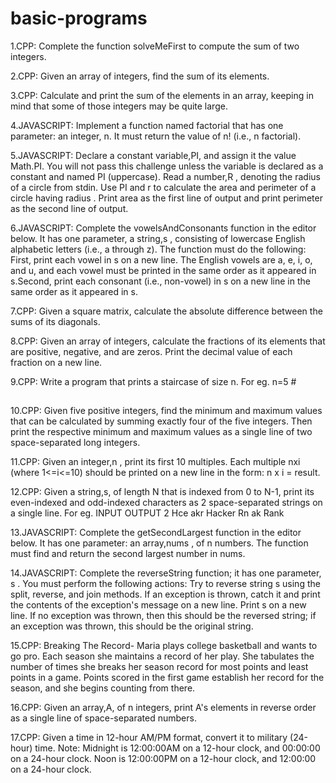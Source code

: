 # basic-programs
1.CPP: Complete the function solveMeFirst to compute the sum of two integers.

2.CPP: Given an array of integers, find the sum of its elements.

3.CPP: Calculate and print the sum of the elements in an array, keeping in mind that some of those integers may be quite large.

4.JAVASCRIPT: Implement a function named factorial that has one parameter: an integer, n. It must return the value of n! (i.e., n factorial).

5.JAVASCRIPT: Declare a constant variable,PI, and assign it the value Math.PI. You will not pass this challenge unless the variable is declared as a constant and named PI (uppercase).
Read a number,R , denoting the radius of a circle from stdin.
Use PI and r to calculate the area and perimeter of a circle having radius .
Print area as the first line of output and print perimeter as the second line of output.

6.JAVASCRIPT: Complete the vowelsAndConsonants function in the editor below. It has one parameter, a string,s , consisting of lowercase English alphabetic letters (i.e., a through z). The function must do the following:
First, print each vowel in s on a new line. The English vowels are a, e, i, o, and u, and each vowel must be printed in the same order as it appeared in s.Second, print each consonant (i.e., non-vowel) in s on a new line in the same order as it appeared in s.

7.CPP: Given a square matrix, calculate the absolute difference between the sums of its diagonals.

8.CPP: Given an array of integers, calculate the fractions of its elements that are positive, negative, and are zeros. Print the decimal value of each fraction on a new line.

9.CPP: Write a program that prints a staircase of size n.
For eg. n=5
    #
   ##
  ###
 #### 
#####

10.CPP: Given five positive integers, find the minimum and maximum values that can be calculated by summing exactly four of the five integers. Then print the respective minimum and maximum values as a single line of two space-separated long integers.

11.CPP: Given an integer,n , print its first 10 multiples. Each multiple nxi (where 1<=i<=10) should be printed on a new line in the form: n x i = result.

12.CPP: Given a string,s, of length N that is indexed from 0 to N-1, print its even-indexed and odd-indexed characters as 2 space-separated strings on a single line.
For eg.
INPUT                       OUTPUT
2                           Hce akr
Hacker                      Rn ak
Rank

13.JAVASCRIPT: Complete the getSecondLargest function in the editor below. It has one parameter: an array,nums , of n numbers. The function must find and return the second largest number in nums.

14.JAVASCRIPT: Complete the reverseString function; it has one parameter, s . You must perform the following actions:
Try to reverse string s using the split, reverse, and join methods.
If an exception is thrown, catch it and print the contents of the exception's message on a new line.
Print s on a new line. If no exception was thrown, then this should be the reversed string; if an exception was thrown, this should be the original string.

15.CPP: Breaking The Record- 
Maria plays college basketball and wants to go pro. Each season she maintains a record of her play. She tabulates the number of times she breaks her season record for most points and least points in a game. Points scored in the first game establish her record for the season, and she begins counting from there.

16.CPP: Given an array,A, of n integers, print A's elements in reverse order as a single line of space-separated numbers.

17.CPP: Given a time in 12-hour AM/PM format, convert it to military (24-hour) time.
Note: Midnight is 12:00:00AM on a 12-hour clock, and 00:00:00 on a 24-hour clock. Noon is 12:00:00PM on a 12-hour clock, and 12:00:00 on a 24-hour clock.
